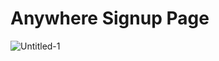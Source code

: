 # Anywhere Signup Page
 
![Untitled-1](https://user-images.githubusercontent.com/82725533/227789567-ed0a0b6c-8e97-42c2-822f-18f9d974d63f.png)
